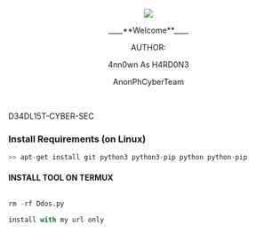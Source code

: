 <p align="center"><img src="https://user-images.githubusercontent.com/104662886/220317922-aa955116-006a-46e7-a3e5-e98512ba7d10.gif">
<p align="center">
____**Welcome**____


<p align="center">
AUTHOR:
<p align="center">
4nn0wn As H4RD0N3

</br>
<p align="center">
      AnonPhCyberTeam
</p>

</br>
<p font color="red"><align="center">
      D34DL15T-CYBER-SEC
</p>



### Install Requirements (on Linux)

```python
>> apt-get install git python3 python3-pip python python-pip
```

#### INSTALL TOOL ON TERMUX
```python

rm -rf Ddos.py

install with my url only
